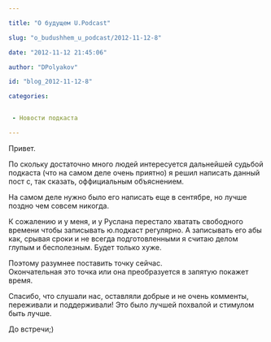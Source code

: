 ```yaml
---

title: "О будущем U.Podcast"

slug: "o_budushhem_u_podcast/2012-11-12-8"

date: "2012-11-12 21:45:06"

author: "DPolyakov"

id: "blog_2012-11-12-8"

categories:


 - Новости подкаста

---
```

Привет.

По скольку достаточно много людей интересуется дальнейшей судьбой подкаста (что на самом деле очень приятно) я решил написать данный пост с, так сказать, оффициальным объяснением.

На самом деле нужно было его написать еще в сентябре, но лучше поздно чем совсем никогда.

К сожалению и у меня, и у Руслана перестало хватать свободного времени чтобы записывать ю.подкаст регулярно. А записывать его абы как, срывая сроки и не всегда подготовленными я считаю делом глупым и бесполезным. Будет только хуже.

Поэтому разумнее поставить точку сейчас.  
Окончательная это точка или она преобразуется в запятую покажет время.

Спасибо, что слушали нас, оставляли добрые и не очень комменты, переживали и поддерживали! Это было лучшей похвалой и стимулом быть лучше.

До встречи;)